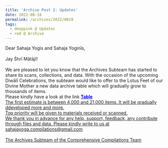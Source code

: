 ```yaml
---
title: 'Archive Post 2: Updates'
date: 2022-08-18
permalink: /archives/2022/0819
tags:
  - deeppink @ Updates
  - red @ Archive
---
```


<p>
Dear Sahaja Yogis and Sahaja Yoginīs,<br>
<br>
Jay Śhrī Mātājī!<br>
<br>
We are pleased to let you know that the Archives Subteam has started to share its scans, collections, and data. With the occasion of the upcoming Diwālī Celebrations, the subteam would like to offer to the Lotus Feet of our Divine Mother a new data archive table which will gradually grow to thousands of items.<br>
Please kindly have a look at the link <a href="https://seven-teams.github.io/archives/table.html"> <font color="blue"><b>Table</b></font><br>
The first estimate is between 4,000 and 21,000 items. It will be gradually ddeveloped more and more.<br>
Top priority will be given to materials received or scanned.<br>
We thank you in advance for any help, support, feedback, any contribute through files and data. Please kindly write to us at sahajayoga.compilations@gmail.com<br>
<br>
The Archives Subteam of the Comprehensive Compilations Team<br>
</p>
